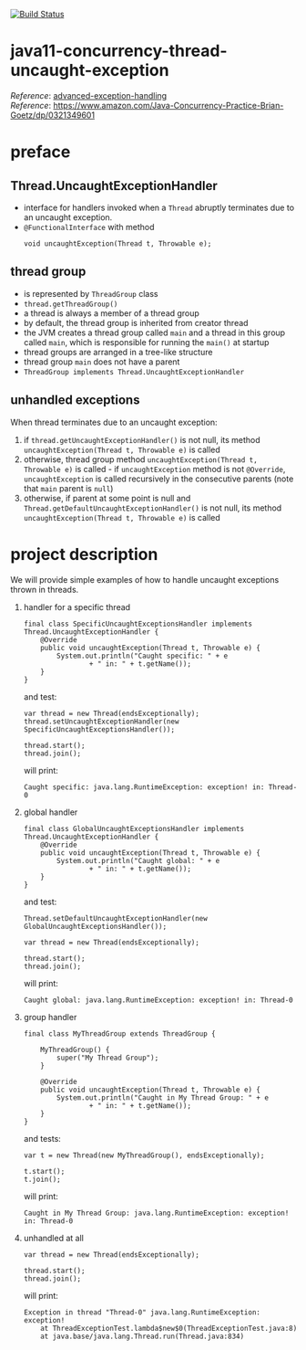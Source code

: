 [![Build Status](https://travis-ci.com/mtumilowicz/java11-concurrency-thread-uncaught-exception.svg?branch=master)](https://travis-ci.com/mtumilowicz/java11-concurrency-thread-uncaught-exception)

# java11-concurrency-thread-uncaught-exception

_Reference_: [advanced-exception-handling](https://medium.com/@yosimizrachi/advanced-exception-handling-thread-uncaughtexceptionhandler-c72e013da092)  
_Reference_: https://www.amazon.com/Java-Concurrency-Practice-Brian-Goetz/dp/0321349601

# preface
## Thread.UncaughtExceptionHandler
* interface for handlers invoked when a `Thread` abruptly 
terminates due to an uncaught exception.
* `@FunctionalInterface` with method
    ```
    void uncaughtException(Thread t, Throwable e);
    ```

## thread group
* is represented by `ThreadGroup` class
* `thread.getThreadGroup()`
* a thread is always a member of a thread group
* by default, the thread group is inherited from creator thread
* the JVM creates a thread group called `main` and a thread in this group called `main`, which is
  responsible for running the `main()` at startup
* thread groups are arranged in a tree-like structure
* thread group `main` does not have a parent
* `ThreadGroup implements Thread.UncaughtExceptionHandler`

## unhandled exceptions
When thread terminates due to an uncaught exception:
1. if `thread.getUncaughtExceptionHandler()` is not null,
its method `uncaughtException(Thread t, Throwable e)` is called
1. otherwise, thread group method `uncaughtException(Thread t, Throwable e)`
is called - if `uncaughtException` method is not `@Override`, `uncaughtException`
is called recursively in the consecutive parents (note that `main` parent is `null`)
1. otherwise, if parent at some point is null and `Thread.getDefaultUncaughtExceptionHandler()` is not null,
its method `uncaughtException(Thread t, Throwable e)` is called

# project description
We will provide simple examples of how to handle uncaught exceptions
thrown in threads.

1. handler for a specific thread
    ```
    final class SpecificUncaughtExceptionsHandler implements Thread.UncaughtExceptionHandler {
        @Override
        public void uncaughtException(Thread t, Throwable e) {
            System.out.println("Caught specific: " + e
                    + " in: " + t.getName());
        }
    }
    ```
    and test:
    ```
    var thread = new Thread(endsExceptionally);
    thread.setUncaughtExceptionHandler(new SpecificUncaughtExceptionsHandler());
    
    thread.start();
    thread.join();
    ```
    will print:
    ```
    Caught specific: java.lang.RuntimeException: exception! in: Thread-0
    ```
1. global handler
    ```
    final class GlobalUncaughtExceptionsHandler implements Thread.UncaughtExceptionHandler {
        @Override
        public void uncaughtException(Thread t, Throwable e) {
            System.out.println("Caught global: " + e
                    + " in: " + t.getName());
        }
    }
    ```
    and test:
    ```
    Thread.setDefaultUncaughtExceptionHandler(new GlobalUncaughtExceptionsHandler());
    
    var thread = new Thread(endsExceptionally);
    
    thread.start();
    thread.join();
    ```
    will print:
    ```
    Caught global: java.lang.RuntimeException: exception! in: Thread-0
    ```
1. group handler
    ```
    final class MyThreadGroup extends ThreadGroup {
    
        MyThreadGroup() {
            super("My Thread Group");
        }
    
        @Override
        public void uncaughtException(Thread t, Throwable e) {
            System.out.println("Caught in My Thread Group: " + e
                    + " in: " + t.getName());
        }
    }
    ```
    and tests:
    ```
    var t = new Thread(new MyThreadGroup(), endsExceptionally);
    
    t.start();
    t.join();
    ```
    will print:
    ```
    Caught in My Thread Group: java.lang.RuntimeException: exception! in: Thread-0
    ```
1. unhandled at all
    ```
    var thread = new Thread(endsExceptionally);
    
    thread.start();
    thread.join();
    ```
    will print:
    ```
    Exception in thread "Thread-0" java.lang.RuntimeException: exception!
    	at ThreadExceptionTest.lambda$new$0(ThreadExceptionTest.java:8)
    	at java.base/java.lang.Thread.run(Thread.java:834)
    ```